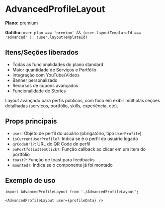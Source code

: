 # AdvancedProfileLayout

**Plano:** premium

**Gatilho:** `user.plan === 'premium' && (user.layoutTemplateId === 'advanced' || !user.layoutTemplateId)`

## Itens/Seções liberados
- Todas as funcionalidades do plano standard
- Maior quantidade de Serviços e Portfólio
- Integração com YouTube/Vídeos
- Banner personalizado
- Recursos de cupons avançados
- Funcionalidade de Stories

Layout avançado para perfis públicos, com foco em exibir múltiplas seções detalhadas (serviços, portfólio, skills, experiência, etc).

## Props principais
- `user`: Objeto de perfil do usuário (obrigatório, tipo `UserProfile`)
- `isCurrentUserProfile?`: Indica se é o perfil do usuário logado
- `qrCodeUrl?`: URL do QR Code do perfil
- `onPortfolioItemClick?`: Função callback ao clicar em um item do portfólio
- `toast?`: Função de toast para feedbacks
- `mounted?`: Indica se o componente já foi montado

## Exemplo de uso
```tsx
import AdvancedProfileLayout from './AdvancedProfileLayout';

<AdvancedProfileLayout user={profileData} />
``` 